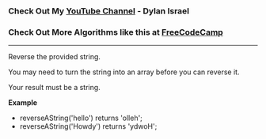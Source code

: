 ### Check Out My [YouTube Channel](https://www.YouTube.com/CodingTutorials360) - Dylan Israel

### Check Out More Algorithms like this at <a href="https://www.FreeCodeCamp.com"> FreeCodeCamp</a>
---

Reverse the provided string.

You may need to turn the string into an array before you can reverse it.

Your result must be a string.

**Example**
-   reverseAString('hello') returns 'olleh';
-   reverseAString('Howdy') returns 'ydwoH';